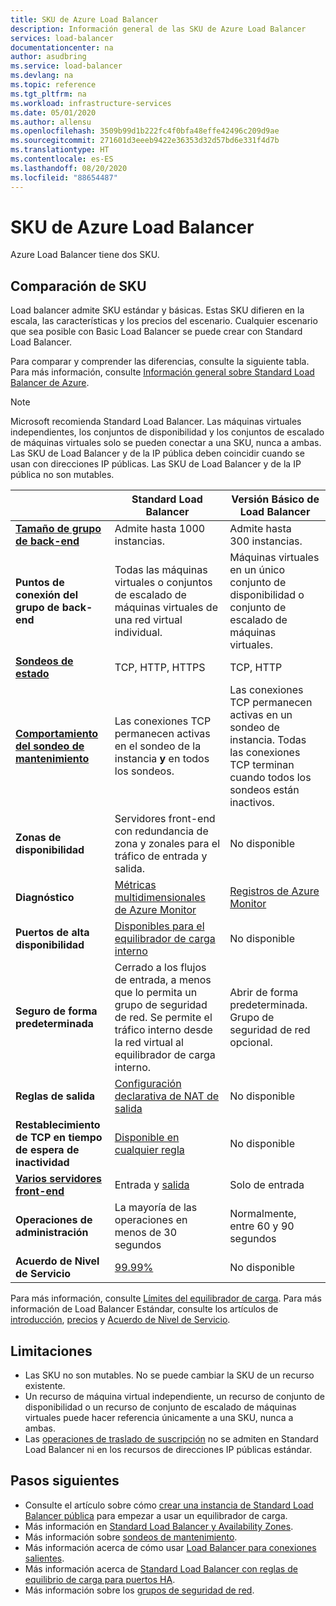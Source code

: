 ```yaml
---
title: SKU de Azure Load Balancer
description: Información general de las SKU de Azure Load Balancer
services: load-balancer
documentationcenter: na
author: asudbring
ms.service: load-balancer
ms.devlang: na
ms.topic: reference
ms.tgt_pltfrm: na
ms.workload: infrastructure-services
ms.date: 05/01/2020
ms.author: allensu
ms.openlocfilehash: 3509b99d1b222fc4f0bfa48effe42496c209d9ae
ms.sourcegitcommit: 271601d3eeeb9422e36353d32d57bd6e331f4d7b
ms.translationtype: HT
ms.contentlocale: es-ES
ms.lasthandoff: 08/20/2020
ms.locfileid: "88654487"
---
```

# <a name="azure-load-balancer-skus"></a>SKU de Azure Load Balancer

Azure Load Balancer tiene dos SKU.

## <a name="sku-comparison"></a><a name="skus"></a>Comparación de SKU

Load balancer admite SKU estándar y básicas. Estas SKU difieren en la escala, las características y los precios del escenario. Cualquier escenario que sea posible con Basic Load Balancer se puede crear con Standard Load Balancer.

Para comparar y comprender las diferencias, consulte la siguiente tabla. Para más información, consulte [Información general sobre Standard Load Balancer de Azure](load-balancer-standard-overview.md).

>[!NOTE]
> Microsoft recomienda Standard Load Balancer.
Las máquinas virtuales independientes, los conjuntos de disponibilidad y los conjuntos de escalado de máquinas virtuales solo se pueden conectar a una SKU, nunca a ambas. Las SKU de Load Balancer y de la IP pública deben coincidir cuando se usan con direcciones IP públicas. Las SKU de Load Balancer y de la IP pública no son mutables.

| | Standard Load Balancer | Versión Básico de Load Balancer |
| --- | --- | --- |
| **[Tamaño de grupo de back-end](https://docs.microsoft.com/azure/azure-resource-manager/management/azure-subscription-service-limits#load-balancer)** | Admite hasta 1000 instancias. | Admite hasta 300 instancias. |
| **Puntos de conexión del grupo de back-end** | Todas las máquinas virtuales o conjuntos de escalado de máquinas virtuales de una red virtual individual. | Máquinas virtuales en un único conjunto de disponibilidad o conjunto de escalado de máquinas virtuales. |
| **[Sondeos de estado](./load-balancer-custom-probe-overview.md#types)** | TCP, HTTP, HTTPS | TCP, HTTP |
| **[Comportamiento del sondeo de mantenimiento](./load-balancer-custom-probe-overview.md#probedown)** | Las conexiones TCP permanecen activas en el sondeo de la instancia __y__ en todos los sondeos. | Las conexiones TCP permanecen activas en un sondeo de instancia. Todas las conexiones TCP terminan cuando todos los sondeos están inactivos. |
| **Zonas de disponibilidad** | Servidores front-end con redundancia de zona y zonales para el tráfico de entrada y salida. | No disponible |
| **Diagnóstico** | [Métricas multidimensionales de Azure Monitor](./load-balancer-standard-diagnostics.md) | [Registros de Azure Monitor](./load-balancer-monitor-log.md) |
| **Puertos de alta disponibilidad** | [Disponibles para el equilibrador de carga interno](./load-balancer-ha-ports-overview.md) | No disponible |
| **Seguro de forma predeterminada** | Cerrado a los flujos de entrada, a menos que lo permita un grupo de seguridad de red. Se permite el tráfico interno desde la red virtual al equilibrador de carga interno. | Abrir de forma predeterminada. Grupo de seguridad de red opcional. |
| **Reglas de salida** | [Configuración declarativa de NAT de salida](./load-balancer-outbound-rules-overview.md) | No disponible |
| **Restablecimiento de TCP en tiempo de espera de inactividad** | [Disponible en cualquier regla](./load-balancer-tcp-reset.md) | No disponible |
| **[Varios servidores front-end](./load-balancer-multivip-overview.md)** | Entrada y [salida](./load-balancer-outbound-connections.md) | Solo de entrada |
| **Operaciones de administración** | La mayoría de las operaciones en menos de 30 segundos | Normalmente, entre 60 y 90 segundos |
| **Acuerdo de Nivel de Servicio** | [99.99%](https://azure.microsoft.com/support/legal/sla/load-balancer/v1_0/) | No disponible | 

Para más información, consulte [Límites del equilibrador de carga](https://docs.microsoft.com/azure/azure-resource-manager/management/azure-subscription-service-limits#load-balancer). Para más información de Load Balancer Estándar, consulte los artículos de [introducción](load-balancer-standard-overview.md), [precios](https://aka.ms/lbpricing) y [Acuerdo de Nivel de Servicio](https://aka.ms/lbsla).

## <a name="limitations"></a>Limitaciones

- Las SKU no son mutables. No se puede cambiar la SKU de un recurso existente.
- Un recurso de máquina virtual independiente, un recurso de conjunto de disponibilidad o un recurso de conjunto de escalado de máquinas virtuales puede hacer referencia únicamente a una SKU, nunca a ambas.
- Las [operaciones de traslado de suscripción](../azure-resource-manager/management/move-resource-group-and-subscription.md) no se admiten en Standard Load Balancer ni en los recursos de direcciones IP públicas estándar.

## <a name="next-steps"></a>Pasos siguientes

- Consulte el artículo sobre cómo [crear una instancia de Standard Load Balancer pública](quickstart-load-balancer-standard-public-portal.md) para empezar a usar un equilibrador de carga.
- Más información en [Standard Load Balancer y Availability Zones](load-balancer-standard-availability-zones.md).
- Más información sobre [sondeos de mantenimiento](load-balancer-custom-probe-overview.md).
- Más información acerca de cómo usar [Load Balancer para conexiones salientes](load-balancer-outbound-connections.md).
- Más información acerca de [Standard Load Balancer con reglas de equilibrio de carga para puertos HA](load-balancer-ha-ports-overview.md).
- Más información sobre los [grupos de seguridad de red](../virtual-network/security-overview.md).
